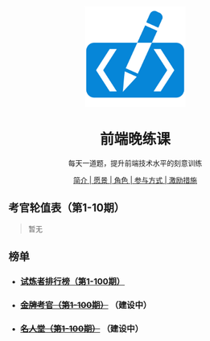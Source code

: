<p align="center">
  <img width="200" src="./assets/images/logo.svg" alt="logo">
</p>

<h1 align="center">前端晚练课</h1>

<div align="center">
每天一道题，提升前端技术水平的刻意训练

[简介 | 愿景 | 角色 | 参与方式 | 激励措施](./about.md)
</div>

## 考官轮值表（第1-10期）
> 暂无

## 榜单

- ### [试炼者排行榜（第1-100期）](./ranking-list/index.html#session1)
- ### ~~[金牌考官（第1-100期）](./gold-examiner/index.html#session1)~~ （建设中）
- ### ~~[名人堂（第1-100期）](./hall-of-fame/index.html#session1)~~ （建设中）
